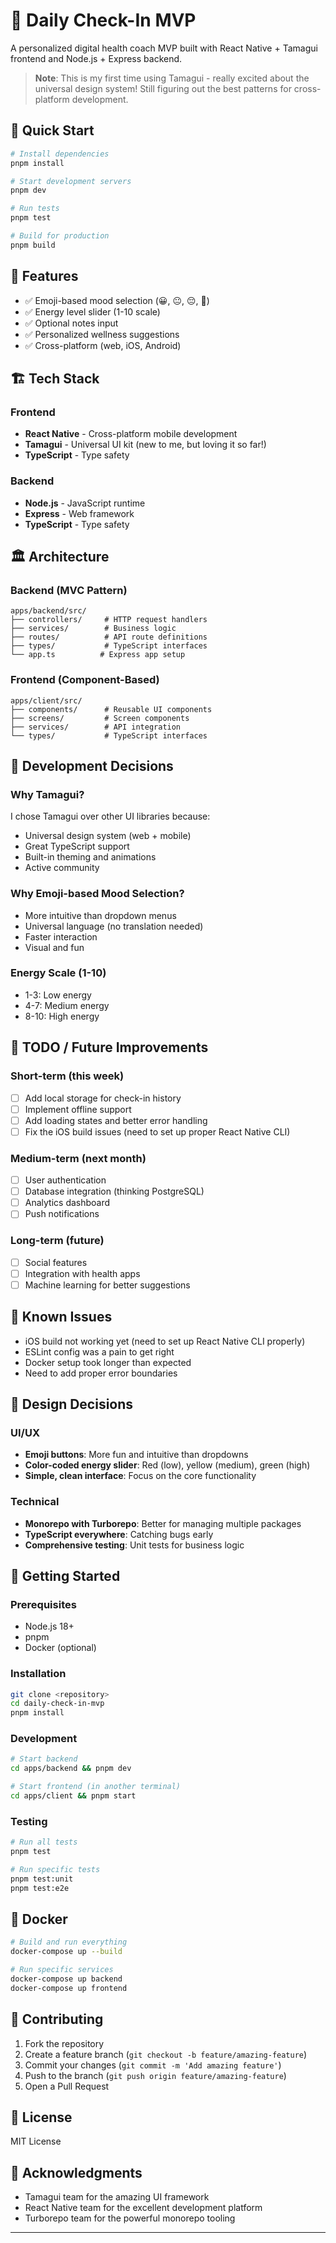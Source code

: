 # 🌟 Daily Check-In MVP

A personalized digital health coach MVP built with React Native + Tamagui frontend and Node.js + Express backend.

> **Note**: This is my first time using Tamagui - really excited about the universal design system! Still figuring out the best patterns for cross-platform development.

## 🚀 Quick Start

```bash
# Install dependencies
pnpm install

# Start development servers
pnpm dev

# Run tests
pnpm test

# Build for production
pnpm build
```

## 📱 Features

- ✅ Emoji-based mood selection (😀, 😐, 😔, 😤)
- ✅ Energy level slider (1-10 scale)
- ✅ Optional notes input
- ✅ Personalized wellness suggestions
- ✅ Cross-platform (web, iOS, Android)

## 🏗️ Tech Stack

### Frontend
- **React Native** - Cross-platform mobile development
- **Tamagui** - Universal UI kit (new to me, but loving it so far!)
- **TypeScript** - Type safety

### Backend
- **Node.js** - JavaScript runtime
- **Express** - Web framework
- **TypeScript** - Type safety

## 🏛️ Architecture

### Backend (MVC Pattern)
```
apps/backend/src/
├── controllers/     # HTTP request handlers
├── services/        # Business logic
├── routes/          # API route definitions
├── types/           # TypeScript interfaces
└── app.ts          # Express app setup
```

### Frontend (Component-Based)
```
apps/client/src/
├── components/      # Reusable UI components
├── screens/         # Screen components
├── services/        # API integration
└── types/           # TypeScript interfaces
```

## 🎯 Development Decisions

### Why Tamagui?
I chose Tamagui over other UI libraries because:
- Universal design system (web + mobile)
- Great TypeScript support
- Built-in theming and animations
- Active community

### Why Emoji-based Mood Selection?
- More intuitive than dropdown menus
- Universal language (no translation needed)
- Faster interaction
- Visual and fun

### Energy Scale (1-10)
- 1-3: Low energy
- 4-7: Medium energy  
- 8-10: High energy

## 🚧 TODO / Future Improvements

### Short-term (this week)
- [ ] Add local storage for check-in history
- [ ] Implement offline support
- [ ] Add loading states and better error handling
- [ ] Fix the iOS build issues (need to set up proper React Native CLI)

### Medium-term (next month)
- [ ] User authentication
- [ ] Database integration (thinking PostgreSQL)
- [ ] Analytics dashboard
- [ ] Push notifications

### Long-term (future)
- [ ] Social features
- [ ] Integration with health apps
- [ ] Machine learning for better suggestions

## 🐛 Known Issues

- iOS build not working yet (need to set up React Native CLI properly)
- ESLint config was a pain to get right
- Docker setup took longer than expected
- Need to add proper error boundaries

## 🎨 Design Decisions

### UI/UX
- **Emoji buttons**: More fun and intuitive than dropdowns
- **Color-coded energy slider**: Red (low), yellow (medium), green (high)
- **Simple, clean interface**: Focus on the core functionality

### Technical
- **Monorepo with Turborepo**: Better for managing multiple packages
- **TypeScript everywhere**: Catching bugs early
- **Comprehensive testing**: Unit tests for business logic

## 🚀 Getting Started

### Prerequisites
- Node.js 18+
- pnpm
- Docker (optional)

### Installation
```bash
git clone <repository>
cd daily-check-in-mvp
pnpm install
```

### Development
```bash
# Start backend
cd apps/backend && pnpm dev

# Start frontend (in another terminal)
cd apps/client && pnpm start
```

### Testing
```bash
# Run all tests
pnpm test

# Run specific tests
pnpm test:unit
pnpm test:e2e
```

## 🐳 Docker

```bash
# Build and run everything
docker-compose up --build

# Run specific services
docker-compose up backend
docker-compose up frontend
```

## 🤝 Contributing

1. Fork the repository
2. Create a feature branch (`git checkout -b feature/amazing-feature`)
3. Commit your changes (`git commit -m 'Add amazing feature'`)
4. Push to the branch (`git push origin feature/amazing-feature`)
5. Open a Pull Request

## 📄 License

MIT License

## 🙏 Acknowledgments

- Tamagui team for the amazing UI framework
- React Native team for the excellent development platform
- Turborepo team for the powerful monorepo tooling

---
